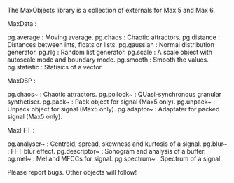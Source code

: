 
The MaxObjects library is a collection of externals for Max 5 and Max 6.

MaxData :

pg.average : Moving average.
pg.chaos : Chaotic attractors.
pg.distance : Distances between ints, floats or lists.
pg.gaussian : Normal distribution generator.
pg.rlg : Random list generator.
pg.scale : A scale object with autoscale mode and boundary mode.
pg.smooth : Smooth the values.
pg.statistic : Statisics of a vector

MaxDSP :

pg.chaos~ : Chaotic attractors.
pg.pollock~ : QUasi-synchronous granular synthetiser.
pg.pack~ : Pack object for signal (Max5 only).
pg.unpack~ : Unpack object for signal (Max5 only).
pg.adaptor~ : Adaptater for packed signal (Max5 only).

MaxFFT :

pg.analyser~ : Centroid, spread, skewness and kurtosis of a signal.
pg.blur~ : FFT blur effect.
pg.descriptor~ : Sonogram and analysis of a buffer.
pg.mel~ : Mel and MFCCs for signal.
pg.spectrum~ : Spectrum of a signal.

Please report bugs. Other objects will follow!

